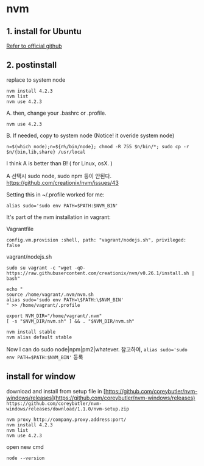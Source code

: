 # nvm

## 1. install for Ubuntu

[Refer to official github](https://github.com/creationix/nvm)

## 2. postinstall
replace to system node
```
nvm install 4.2.3
nvm list
nvm use 4.2.3
```

A. then, change your .bashrc or .profile. 
```
nvm use 4.2.3
```

B. If needed, copy to system node (Notice! it overide system node)
```
n=$(which node);n=${n%/bin/node}; chmod -R 755 $n/bin/*; sudo cp -r $n/{bin,lib,share} /usr/local
```

I think A is better than B! ( for Linux, osX. )



A 선택시 sudo node, sudo npm 등이 안된다.
https://github.com/creationix/nvm/issues/43



Setting this in ~/.profile worked for me:
```
alias sudo='sudo env PATH=$PATH:$NVM_BIN'
```

It's part of the nvm installation in vagrant:

Vagrantfile
```
config.vm.provision :shell, path: "vagrant/nodejs.sh", privileged: false
```

vagrant/nodejs.sh
```
sudo su vagrant -c "wget -qO- https://raw.githubusercontent.com/creationix/nvm/v0.26.1/install.sh | bash"

echo "
source /home/vagrant/.nvm/nvm.sh
alias sudo='sudo env PATH=\$PATH:\$NVM_BIN'
" >> /home/vagrant/.profile

export NVM_DIR="/home/vagrant/.nvm"
[ -s "$NVM_DIR/nvm.sh" ] && . "$NVM_DIR/nvm.sh"

nvm install stable
nvm alias default stable
```
Now I can do sudo node|npm|pm2|whatever.
참고하여, `alias sudo='sudo env PATH=$PATH:$NVM_BIN'` 등록











## install for window

download and install from setup file in [https://github.com/coreybutler/nvm-windows/releases](https://github.com/coreybutler/nvm-windows/releases)
`https://github.com/coreybutler/nvm-windows/releases/download/1.1.0/nvm-setup.zip`
```
nvm proxy http://company.proxy.address:port/
nvm install 4.2.3
nvm list
nvm use 4.2.3
```

open new cmd
```
node --version
```
